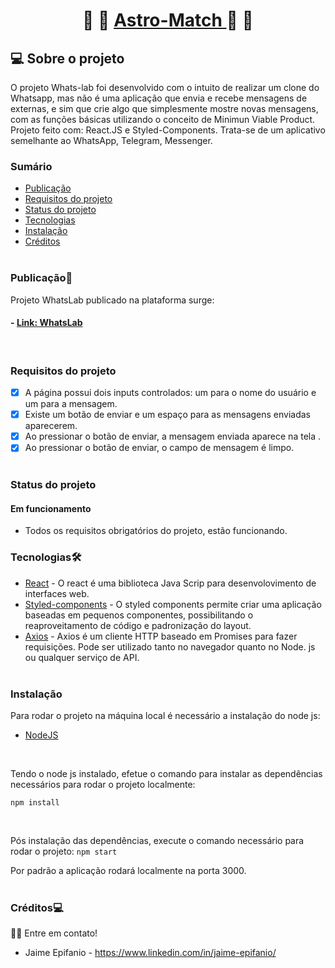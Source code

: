 <h1 align="center">
    📲 📴 <a href="#" alt="site do projeto" target="_blank"> Astro-Match </a> 📲 📴
</h1>

## 💻 Sobre o projeto

   O projeto Whats-lab foi desenvolvido com o intuito de realizar um clone do Whatsapp, mas não é uma aplicação que envia e recebe mensagens de externas, e sim que crie algo que simplesmente mostre novas mensagens, com as funções básicas utilizando o conceito de Minimun Viable Product. Projeto feito com: React.JS e Styled-Components. Trata-se de um aplicativo semelhante ao WhatsApp, Telegram, Messenger.

### Sumário

  - [Publicação](#publicação)
  - [Requisitos do projeto](#requisitos-do-projeto)
  - [Status do projeto](#status-do-projeto)
  - [Tecnologias](#tecnologias)  
  - [Instalação](#instalação)
  - [Créditos](#créditos)
<br/><br/>

### Publicação🎨

Projeto WhatsLab publicado na plataforma surge:

#### - [Link: WhatsLab](http://oval-taste.surge.sh/)
<br/>

### Requisitos do projeto

- [X] A página possui dois inputs controlados: um para o nome do usuário e um para a mensagem.
- [X] Existe um botão de enviar e um espaço para as mensagens enviadas aparecerem.
- [x] Ao pressionar o botão de enviar, a mensagem enviada aparece na tela .
- [X] Ao pressionar o botão de enviar, o campo de mensagem é limpo.
<br/><br/>

### Status do projeto

#### Em funcionamento
- Todos os requisitos obrigatórios do projeto, estão funcionando.

### Tecnologias🛠

  - [React](https://pt-br.reactjs.org/)  - O react é uma biblioteca Java Scrip para desenvolovimento de interfaces web.
  - [Styled-components](https://styled-components.com/) - O styled components permite criar uma aplicação baseadas em pequenos componentes, possibilitando o reaproveitamento de código e padronização do layout.
  - [Axios](https://github.com/axios/axios) - Axios é um cliente HTTP baseado em Promises para fazer requisições. Pode ser utilizado tanto no navegador quanto no Node. js ou qualquer serviço de API.
  <br/><br/>

### Instalação

Para rodar o projeto na máquina local é necessário a instalação do node js:
- [NodeJS](https://nodejs.org/en/download/)
<br/>

Tendo o node js instalado, efetue o comando para instalar as dependências necessários para rodar o projeto localmente:
```
npm install 
```
<br/>

Pós instalação das dependências, execute o comando necessário para rodar o projeto:
`npm start`
<br/>

Por padrão a aplicação rodará localmente na porta 3000.
<br/><br/>

### Créditos💻
 👋🏽 Entre em contato!
 <br/>
* Jaime Epifanio - https://www.linkedin.com/in/jaime-epifanio/
